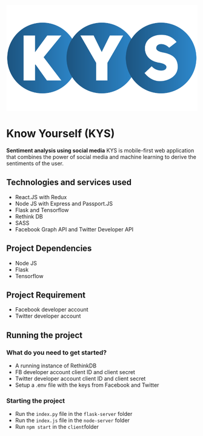 
![alt logo](https://raw.githubusercontent.com/fcsiba/Know-Yourself/master/client/src/media/Logo.png)
# Know Yourself (KYS)
**Sentiment analysis using social media**
KYS is mobile-first web application that combines the power of social media and machine learning to derive the sentiments of the user.
## Technologies and services used
  - React.JS with Redux
  - Node JS with Express and Passport.JS
  - Flask and Tensorflow
  - Rethink DB
  - SASS
  - Facebook Graph API and Twitter Developer API
## Project Dependencies
- Node JS
- Flask
- Tensorflow
## Project Requirement
- Facebook developer account
- Twitter developer account
## Running the project
### What do you need to get started?
- A running instance of RethinkDB
- FB developer account client ID and client secret
- Twitter developer account client ID and client secret
- Setup a .env file with the keys from Facebook and Twitter
### Starting the project
- Run the `index.py` file in the `flask-server` folder
- Run the `index.js` file in the `node-server` folder
- Run `npm start` in the `client`folder